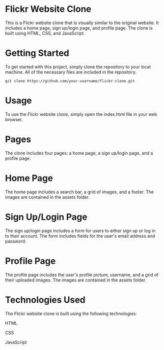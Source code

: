 # **Flickr Website Clone**
This is a Flickr website clone that is visually similar to the original website. It includes a home page, sign up/login page, and profile page. The clone is built using HTML, CSS, and JavaScript.

# Getting Started

To get started with this project, simply clone the repository to your local machine. All of the necessary files are included in the repository.


    git clone https://github.com/your-username/flickr-clone.git
# Usage
To use the Flickr website clone, simply open the index.html file in your web browser.

# Pages

The clone includes four pages: a home page, a sign up/login page, and a profile page.

# Home Page
The home page includes a search bar, a grid of images, and a footer. The images are contained in the assets folder.

# Sign Up/Login Page
The sign up/login page includes a form for users to either sign up or log in to their account. The form includes fields for the user's email address and password.

# Profile Page
The profile page includes the user's profile picture, username, and a grid of their uploaded images. The images are contained in the assets folder.

# Technologies Used
The Flickr website clone is built using the following technologies:

HTML

CSS

JavaScript
